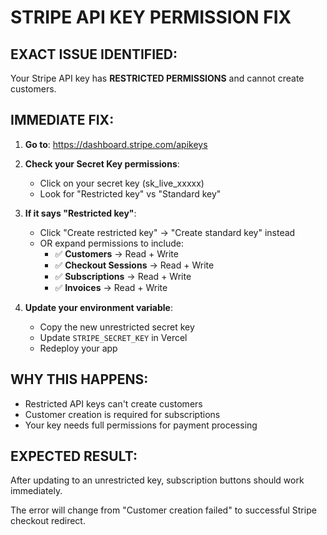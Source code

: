 # STRIPE API KEY PERMISSION FIX

## EXACT ISSUE IDENTIFIED:
Your Stripe API key has **RESTRICTED PERMISSIONS** and cannot create customers.

## IMMEDIATE FIX:

1. **Go to**: https://dashboard.stripe.com/apikeys

2. **Check your Secret Key permissions**:
   - Click on your secret key (sk_live_xxxxx)
   - Look for "Restricted key" vs "Standard key"

3. **If it says "Restricted key"**:
   - Click "Create restricted key" → "Create standard key" instead
   - OR expand permissions to include:
     - ✅ **Customers** → Read + Write
     - ✅ **Checkout Sessions** → Read + Write  
     - ✅ **Subscriptions** → Read + Write
     - ✅ **Invoices** → Read + Write

4. **Update your environment variable**:
   - Copy the new unrestricted secret key
   - Update `STRIPE_SECRET_KEY` in Vercel
   - Redeploy your app

## WHY THIS HAPPENS:
- Restricted API keys can't create customers
- Customer creation is required for subscriptions
- Your key needs full permissions for payment processing

## EXPECTED RESULT:
After updating to an unrestricted key, subscription buttons should work immediately.

The error will change from "Customer creation failed" to successful Stripe checkout redirect.